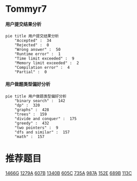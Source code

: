 # Tommyr7

<!-- tabs:start -->



#### **用户提交结果分析**

```mermaid
pie title 用户提交结果分析
    "Accepted" :  34
    "Rejected" :  0
    "Wrong answer" :  50
    "Runtime error" :  1
    "Time limit exceeded" :  9
    "Memory limit exceeded" :  2
    "Compilation error" :  4
    "Partial" :  0
```

#### **用户做题类型偏好分析**

```mermaid
pie title 用户做题类型偏好分析
    "binary search" :  142
    "dp" :  320
    "graphs" :  428
    "trees" :  159
    "divide and conquer" :  175
    "greedy" :  432
    "two pointers" :  9
    "dfs and similar" :  157
    "math" :  157
```



<!-- tabs:end -->
# 推荐题目
[1466G](https://codeforces.com/contest/1466/problem/G)
[1279A](https://codeforces.com/contest/1279/problem/A)
[607B](https://codeforces.com/contest/607/problem/B)
[1340B](https://codeforces.com/contest/1340/problem/B)
[605C](https://codeforces.com/contest/605/problem/C)
[735A](https://codeforces.com/contest/735/problem/A)
[987A](https://codeforces.com/contest/987/problem/A)
[152E](https://codeforces.com/contest/152/problem/E)
[689B](https://codeforces.com/contest/689/problem/B)
[113C](https://codeforces.com/contest/113/problem/C)
